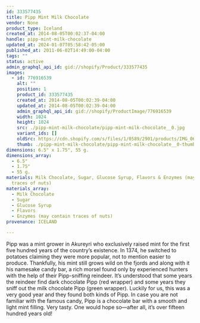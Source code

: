 ```yaml
---
id: 333577435
title: Pipp Mint Milk Chocolate
vendor: None
product_type: Iceland
created_at: 2014-08-05T00:02:37-04:00
handle: pipp-mint-milk-chocolate
updated_at: 2024-01-07T05:58:42-05:00
published_at: 2011-06-02T14:49:00-04:00
tags: ""
status: active
admin_graphql_api_id: gid://shopify/Product/333577435
images:
  - id: 776916539
    alt: ""
    position: 1
    product_id: 333577435
    created_at: 2014-08-05T00:02:39-04:00
    updated_at: 2014-08-05T00:02:39-04:00
    admin_graphql_api_id: gid://shopify/ProductImage/776916539
    width: 1024
    height: 1024
    src: ./pipp-mint-milk-chocolate/pipp-mint-milk-chocolate__0.jpg
    variant_ids: []
    oldSrc: https://cdn.shopify.com/s/files/1/0589/2901/products/IMG_0661.jpeg?v=1407211359
    thumb: ./pipp-mint-milk-chocolate/pipp-mint-milk-chocolate__0-thumb.jpg
dimensions: 6.5" x 1.75", 55 g.
dimensions_array:
  - 6.5"
  - 1.75"
  - 55 g.
materials: Milk Chocolate, Sugar, Glucose Syrup, Flavors & Enzymes (may contain
  traces of nuts)
materials_array:
  - Milk Chocolate
  - Sugar
  - Glucose Syrup
  - Flavors
  - Enzymes (may contain traces of nuts)
provenance: ICELAND

---
```


Pipp was a mint grower in Akureyri who exclusively raised mint for the first five hundred years of the country’s existence. In 1374, he switched to potatoes claiming they were more popular, not to mention easier to produce. Thankfully, his mint still grows wild on the fjords and along with it his namesake candy bar, a rich morsel found only by experienced hunters with the help of their Pipp-sniffing reindeer. It’s understood that some years the reindeer find dark chocolate Pipp (red wrapper) and some years they sniff out the milk chocolate Pipp (green wrapper). Luckily for us, this was a very good year and they found both kinds of Pipp. In case you are not familiar with the famous candy, Pipp is a chocolate bar with a smooth and light mint filling. Very tasty. One would hope so—after all, it’s over fifteen hundred years old!